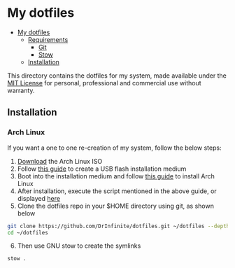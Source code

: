 # My dotfiles

- [My dotfiles](#my-dotfiles)
  - [Requirements](#requirements)
    - [Git](#git)
    - [Stow](#stow)
  - [Installation](#installation)

This directory contains the dotfiles for my system, made available under the
[MIT License](./LICENSE) for personal, professional and commercial use without warranty.

## Installation

### Arch Linux

If you want a one to one re-creation of my system, follow the below steps:

1. [Download](https://archlinux.org/download/) the Arch Linux ISO
2. Follow [this guide](https://wiki.archlinux.org/title/USB_flash_installation_medium#Inadvisable_methods) to create a USB flash installation medium
3. Boot into the installation medium and follow [this guide](https://manuals.omamix.org/2/the-omarchy-manual/50/getting-started) to install Arch Linux
4. After installation, execute the script mentioned in the above guide, or displayed [here](https://omarchy.org/)
5. Clone the dotfiles repo in your $HOME directory using git, as shown below

```sh
git clone https://github.com/DrInfinite/dotfiles.git ~/dotfiles --depth 1
cd ~/dotfiles
```

6. Then use GNU stow to create the symlinks

```sh
stow .
```

